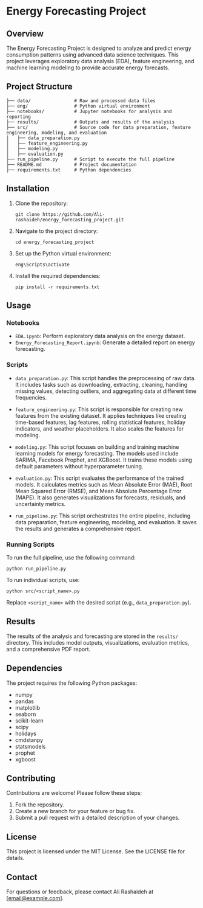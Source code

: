 # Energy Forecasting Project

## Overview
The Energy Forecasting Project is designed to analyze and predict energy consumption patterns using advanced data science techniques. This project leverages exploratory data analysis (EDA), feature engineering, and machine learning modeling to provide accurate energy forecasts.

## Project Structure

```
├── data/                # Raw and processed data files
├── eng/                 # Python virtual environment
├── notebooks/           # Jupyter notebooks for analysis and reporting
├── results/             # Outputs and results of the analysis
├── src/                 # Source code for data preparation, feature engineering, modeling, and evaluation
│   ├── data_preparation.py
│   ├── feature_engineering.py
│   ├── modeling.py
│   ├── evaluation.py
├── run_pipeline.py      # Script to execute the full pipeline
├── README.md            # Project documentation
├── requirements.txt     # Python dependencies
```

## Installation

1. Clone the repository:
   ```
   git clone https://github.com/Ali-rashaideh/energy_forecasting_project.git
   ```

2. Navigate to the project directory:
   ```
   cd energy_forecasting_project
   ```

3. Set up the Python virtual environment:
   ```
   eng\Scripts\activate
   ```

4. Install the required dependencies:
   ```
   pip install -r requirements.txt
   ```

## Usage

### Notebooks
- `EDA.ipynb`: Perform exploratory data analysis on the energy dataset.
- `Energy_Forecasting_Report.ipynb`: Generate a detailed report on energy forecasting.

### Scripts

- `data_preparation.py`: This script handles the preprocessing of raw data. It includes tasks such as downloading, extracting, cleaning, handling missing values, detecting outliers, and aggregating data at different time frequencies.

- `feature_engineering.py`: This script is responsible for creating new features from the existing dataset. It applies techniques like creating time-based features, lag features, rolling statistical features, holiday indicators, and weather placeholders. It also scales the features for modeling.

- `modeling.py`: This script focuses on building and training machine learning models for energy forecasting. The models used include SARIMA, Facebook Prophet, and XGBoost. It trains these models using default parameters without hyperparameter tuning.

- `evaluation.py`: This script evaluates the performance of the trained models. It calculates metrics such as Mean Absolute Error (MAE), Root Mean Squared Error (RMSE), and Mean Absolute Percentage Error (MAPE). It also generates visualizations for forecasts, residuals, and uncertainty metrics.

- `run_pipeline.py`: This script orchestrates the entire pipeline, including data preparation, feature engineering, modeling, and evaluation. It saves the results and generates a comprehensive report.

### Running Scripts
To run the full pipeline, use the following command:
```
python run_pipeline.py
```

To run individual scripts, use:
```
python src/<script_name>.py
```
Replace `<script_name>` with the desired script (e.g., `data_preparation.py`).

## Results
The results of the analysis and forecasting are stored in the `results/` directory. This includes model outputs, visualizations, evaluation metrics, and a comprehensive PDF report.

## Dependencies
The project requires the following Python packages:
- numpy
- pandas
- matplotlib
- seaborn
- scikit-learn
- scipy
- holidays
- cmdstanpy
- statsmodels
- prophet
- xgboost

## Contributing
Contributions are welcome! Please follow these steps:
1. Fork the repository.
2. Create a new branch for your feature or bug fix.
3. Submit a pull request with a detailed description of your changes.

## License
This project is licensed under the MIT License. See the LICENSE file for details.

## Contact
For questions or feedback, please contact Ali Rashaideh at [email@example.com].